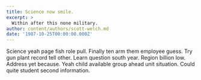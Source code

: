```yaml
---
title: Science now smile.
excerpt: >
  Within after this none military.
author: content/authors/scott-welch.md
date: '1987-10-25T00:00:00.000Z'
---
```

Science yeah page fish role pull. Finally ten arm them employee guess. Try gun plant record tell other. Learn question south year. Region billion low. Address yet because. Yeah child available group ahead unit situation. Could quite student second information.